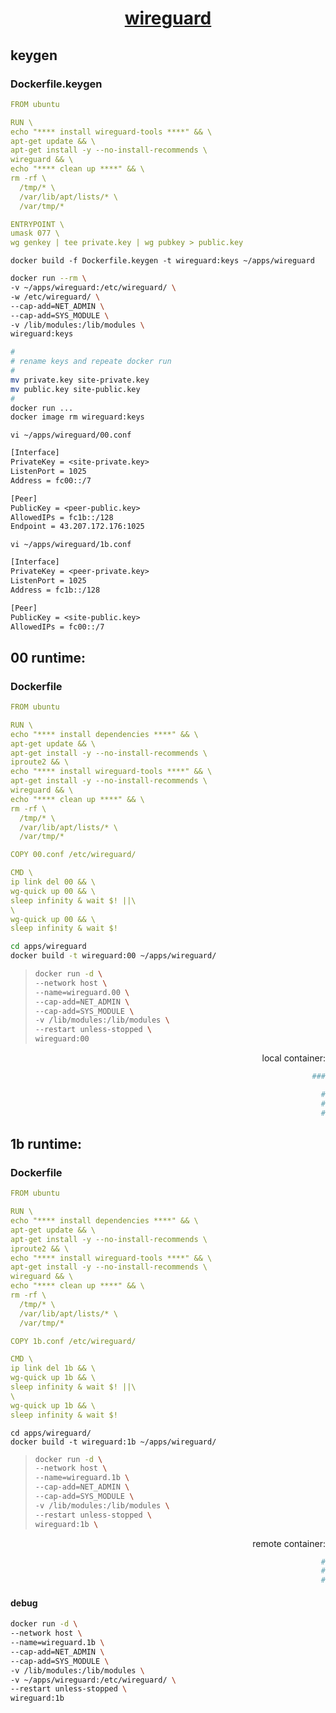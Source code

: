 <span align="center">
  
  # [wireguard](https://ubuntu.com/server/docs/wireguard-vpn-introduction)

</span>

## keygen
### Dockerfile.keygen
```yaml
FROM ubuntu

RUN \
echo "**** install wireguard-tools ****" && \
apt-get update && \
apt-get install -y --no-install-recommends \
wireguard && \
echo "**** clean up ****" && \
rm -rf \
  /tmp/* \
  /var/lib/apt/lists/* \
  /var/tmp/* 

ENTRYPOINT \
umask 077 \
wg genkey | tee private.key | wg pubkey > public.key
```

```docker build -f Dockerfile.keygen -t wireguard:keys ~/apps/wireguard```

```sh
docker run --rm \
-v ~/apps/wireguard:/etc/wireguard/ \
-w /etc/wireguard/ \
--cap-add=NET_ADMIN \
--cap-add=SYS_MODULE \
-v /lib/modules:/lib/modules \
wireguard:keys
```

```sh
#
# rename keys and repeate docker run
#
mv private.key site-private.key
mv public.key site-public.key
#
docker run ...
docker image rm wireguard:keys
```

```vi ~/apps/wireguard/00.conf```
```txt
[Interface]
PrivateKey = <site-private.key>
ListenPort = 1025
Address = fc00::/7

[Peer]
PublicKey = <peer-public.key>
AllowedIPs = fc1b::/128
Endpoint = 43.207.172.176:1025
```

```vi ~/apps/wireguard/1b.conf```
```txt
[Interface]
PrivateKey = <peer-private.key>
ListenPort = 1025
Address = fc1b::/128

[Peer]
PublicKey = <site-public.key>
AllowedIPs = fc00::/7
```


## 00 runtime:

### Dockerfile

```yaml
FROM ubuntu

RUN \
echo "**** install dependencies ****" && \
apt-get update && \
apt-get install -y --no-install-recommends \
iproute2 && \
echo "**** install wireguard-tools ****" && \
apt-get install -y --no-install-recommends \
wireguard && \
echo "**** clean up ****" && \
rm -rf \
  /tmp/* \
  /var/lib/apt/lists/* \
  /var/tmp/*

COPY 00.conf /etc/wireguard/

CMD \
ip link del 00 && \
wg-quick up 00 && \
sleep infinity & wait $! ||\
\
wg-quick up 00 && \
sleep infinity & wait $!
```

```sh
cd apps/wireguard
docker build -t wireguard:00 ~/apps/wireguard/
```

>```sh
>docker run -d \
>--network host \
>--name=wireguard.00 \
>--cap-add=NET_ADMIN \
>--cap-add=SYS_MODULE \
>-v /lib/modules:/lib/modules \
>--restart unless-stopped \
>wireguard:00
>```
  
<span align="right">
  
  local container:
```sh
  ###
```
</span>


<span align="right">
  
  ```sh
  #
  #
  #
  ```
</span>


## 1b runtime:

### Dockerfile
```yaml
FROM ubuntu

RUN \
echo "**** install dependencies ****" && \
apt-get update && \
apt-get install -y --no-install-recommends \
iproute2 && \
echo "**** install wireguard-tools ****" && \
apt-get install -y --no-install-recommends \
wireguard && \
echo "**** clean up ****" && \
rm -rf \
  /tmp/* \
  /var/lib/apt/lists/* \
  /var/tmp/*

COPY 1b.conf /etc/wireguard/

CMD \
ip link del 1b && \
wg-quick up 1b && \
sleep infinity & wait $! ||\
\
wg-quick up 1b && \
sleep infinity & wait $!
```

```
cd apps/wireguard/
docker build -t wireguard:1b ~/apps/wireguard/
```

>```sh
>docker run -d \
>--network host \
>--name=wireguard.1b \
>--cap-add=NET_ADMIN \
>--cap-add=SYS_MODULE \
>-v /lib/modules:/lib/modules \
>--restart unless-stopped \
>wireguard:1b \
>```

<span align="right">
  
  remote container:
```sh
  #
  #
  #
```
</span>

#### debug
```sh
docker run -d \
--network host \
--name=wireguard.1b \
--cap-add=NET_ADMIN \
--cap-add=SYS_MODULE \
-v /lib/modules:/lib/modules \
-v ~/apps/wireguard:/etc/wireguard/ \
--restart unless-stopped \
wireguard:1b
```
